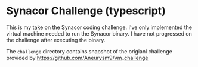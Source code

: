 Synacor Challenge (typescript)
==============================

This is my take on the Synacor coding challenge. I've only implemented the virtual machine needed to run
the Synacor binary. I have not progressed on the challenge after executing the binary.

The `challenge` directory contains snapshot of the origianl challenge provided by https://github.com/Aneurysm9/vm_challenge
